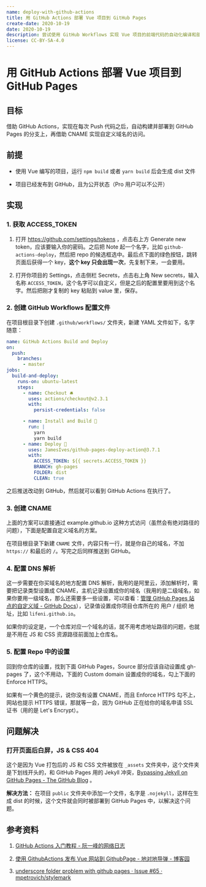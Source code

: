 ```yaml
---
name: deploy-with-github-actions
title: 用 GitHub Actions 部署 Vue 项目到 GitHub Pages
create-date: 2020-10-19
date: 2020-10-19
description: 尝试使用 GitHub Workflows 实现 Vue 项目的前端代码的自动化编译和部署。
license: CC-BY-SA-4.0
---
```


# 用 GitHub Actions 部署 Vue 项目到 GitHub Pages

## 目标

借助 GitHub Actions，实现在每次 Push 代码之后，自动构建并部署到 GitHub Pages 的分支上，再借助 CNAME 实现自定义域名的访问。

## 前提

- 使用 Vue 编写的项目，运行 `npm build` 或者 `yarn build` 后会生成 dist 文件

- 项目已经发布到 GitHub，且为公开状态（Pro 用户可以不公开）

## 实现

### 1. 获取 ACCESS_TOKEN

1. 打开 https://github.com/settings/tokens ，点击右上方 Generate new token，应该要输入你的密码。之后把 Note 起一个名字，比如 `github-actions-deploy`，然后把 repo 的候选框选中。最后点下面的绿色按钮，跳转页面后获得一个 key，**这个 key 只会出现一次**，先复制下来，一会要用。

2. 打开你项目的 Settings，点击侧栏 Secrets，点击右上角 New secrets，输入名称 `ACCESS_TOKEN`，这个名字可以自定义，但是之后的配置里要用到这个名字。然后把刚才复制的 key 粘贴到 value 里，保存。

### 2. 创建 GitHub Workflows 配置文件

在项目根目录下创建 `.github/workflows/` 文件夹，新建 YAML 文件如下，名字随意：

```yml
name: GitHub Actions Build and Deploy
on:
  push:
    branches:
      - master
jobs:
  build-and-deploy:
    runs-on: ubuntu-latest
    steps:
      - name: Checkout 🛎️
        uses: actions/checkout@v2.3.1
        with:
          persist-credentials: false

      - name: Install and Build 🔧
        run: |
          yarn
          yarn build
      - name: Deploy 🚀
        uses: JamesIves/github-pages-deploy-action@3.7.1
        with:
          ACCESS_TOKEN: ${{ secrets.ACCESS_TOKEN }}
          BRANCH: gh-pages
          FOLDER: dist
          CLEAN: true
```

之后推送改动到 GitHub，然后就可以看到 GitHub Actions 在执行了。

### 3. 创建 CNAME

上面的方案可以直接通过 example.github.io 这种方式访问（虽然会有绝对路径的问题），下面是配置自定义域名的方案。

在项目根目录下新建 `CNAME` 文件，内容只有一行，就是你自己的域名，不加 `https://` 和最后的 `/`。写完之后同样推送到 GitHub。

### 4. 配置 DNS 解析

这一步需要在你买域名的地方配置 DNS 解析，我用的是阿里云，添加解析时，需要把记录类型设置成 CNAME，主机记录设置成你的域名（我用的是二级域名，如果你要用一级域名，那么还需要多一些设置，可以查看：[管理 GitHub Pages 站点的自定义域 - GitHub Docs](https://docs.github.com/cn/free-pro-team@latest/github/working-with-github-pages/managing-a-custom-domain-for-your-github-pages-site#%E9%85%8D%E7%BD%AE-apex-%E5%9F%9F)），记录值设置成你项目仓库所在的 用户 / 组织 地址，比如 `lifeni.github.io`。

如果你的设定是，一个仓库对应一个域名的话，就不用考虑地址路径的问题，也就是不用在 JS 和 CSS 资源路径前面加上仓库名。

### 5. 配置 Repo 中的设置

回到你仓库的设置，找到下面 GitHub Pages，Source 部分应该自动设置成 gh-pages 了，这个不用动，下面的 Custom domain 设置成你的域名，勾上下面的 Enforce HTTPS。

如果有一个黄色的提示，说你没有设置 CNAME，而且 Enforce HTTPS 勾不上，网站也提示 HTTPS 错误，那就等一会，因为 GitHub 正在给你的域名申请 SSL 证书（用的是 Let's Encrypt）。

## 问题解决

### 打开页面后白屏，JS & CSS 404

这个是因为 Vue 打包后的 JS 和 CSS 文件被放在 `_assets` 文件夹中，这个文件夹是下划线开头的，和 GitHub Pages 用的 Jekyll 冲突，[Bypassing Jekyll on GitHub Pages - The GitHub Blog](https://github.blog/2009-12-29-bypassing-jekyll-on-github-pages/) 。

**解决方法：** 在项目 `public` 文件夹中添加一个文件，名字是 `.nojekyll`，这样在生成 dist 的时候，这个文件就会同时被部署到 GitHub Pages 中，以解决这个问题。

## 参考资料

1. [GitHub Actions 入门教程 - 阮一峰的网络日志](http://www.ruanyifeng.com/blog/2019/09/getting-started-with-github-actions.html)

2. [使用 GithubActions 发布 Vue 网站到 GithubPage - 地对地导弹 - 博客园](https://dev-preview.cnblogs.com/missile/p/13821397.html)

3. [underscore folder problem with github pages · Issue #65 · mpetrovich/stylemark](https://github.com/mpetrovich/stylemark/issues/65)
